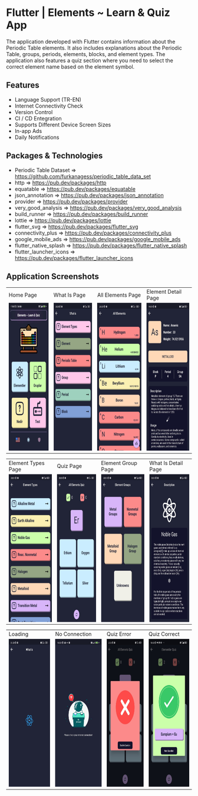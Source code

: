 # Flutter | Elements ~ Learn & Quiz App

  The application developed with Flutter contains information about the Periodic Table elements. It also includes explanations about the Periodic Table, groups, periods, elements, blocks, and element types. The application also features a quiz section where you need to select the correct element name based on the element symbol.

## Features
- Language Support (TR-EN)
- Internet Connectivity Check
- Version Control
- CI / CD Entegration
- Supports Different Device Screen Sizes
- In-app Ads
- Daily Notifications

## Packages & Technologies
- Periodic Table Dataset => https://github.com/furkanagess/periodic_table_data_set
- http => https://pub.dev/packages/http
- equatable => https://pub.dev/packages/equatable
- json_annotation => https://pub.dev/packages/json_annotation
- provider => https://pub.dev/packages/provider
- very_good_analysis => https://pub.dev/packages/very_good_analysis
- build_runner =>  https://pub.dev/packages/build_runner 
- lottie => https://pub.dev/packages/lottie
- flutter_svg => https://pub.dev/packages/flutter_svg
- connectivity_plus => https://pub.dev/packages/connectivity_plus
- google_mobile_ads => https://pub.dev/packages/google_mobile_ads
- flutter_native_splash => https://pub.dev/packages/flutter_native_splash
- flutter_launcher_icons =>  https://pub.dev/packages/flutter_launcher_icons

  
## Application Screenshots

<table>
  <tr>
    <td>Home Page</td>
       <td>What Is Page</td>
    <td>All Elements Page</td>
     <td>Element Detail Page</td> 
     

  </tr>  
  <tr>
    <td><img src="screenshots/home.jpg"  width=200 height=400></td>
      <td><img src="screenshots/what-is.jpg"  width=200 height=400></td>
     <td><img src="screenshots/all-elements.jpg"  width=200 height=400></td>
         <td><img src="screenshots/element-detail.jpg" width=200 height=400></td>

  </tr>
</table>
<table>
  <tr>
    <td>Element Types Page</td> 
       <td>Quiz Page</td>
    <td>Element Group Page</td> 
        <td>What Is Detail Page</td> 
  </tr>  
  <tr>
   <td><img src="screenshots/element-types.jpg"  width=200 height=400></td>
    <td><img src="screenshots/quiz.jpg" width=200 height=400></td>
        <td><img src="screenshots/element-group.jpg"  width=200 height=400></td>
            <td><img src="screenshots/what-is-detail.jpg" width=200 height=400></td>
  </tr> 
<table>
  <tr>
     <td>Loading</td> 
  <td>No Connection</td> 
 <td>Quiz Error</td> 
    <td>Quiz Correct</td> 
  </tr>  
  <tr>
           <td><img src="screenshots/loading.jpg"  width=200 height=400></td>
     <td><img src="screenshots/no-connection.jpg" width=200 height=400></td>
       <td><img src="screenshots/error.jpg" width=200 height=400></td>
     <td><img src="screenshots/correct.jpg" width=200 height=400></td>
  </tr>
  </table>

  

